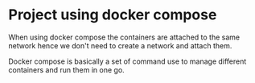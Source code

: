# Project using docker compose


When using docker compose the containers are attached to the same network hence we don't need to create a network and attach them.

Docker compose is basically a set of command use to manage different containers and run them in one go.

